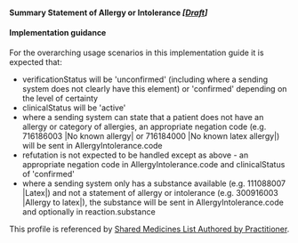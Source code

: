 #### Summary Statement of Allergy or Intolerance *[[Draft](http://hl7.org/fhir/stu3/valueset-publication-status.html)]*

#### Implementation guidance

For the overarching usage scenarios in this implementation guide it is expected that:

* verificationStatus will be 'unconfirmed' (including where a sending system does not clearly have this element) or 'confirmed' depending on the level of certainty
* clinicalStatus will be 'active'
* where a sending system can state that a patient does not have an allergy or category of allergies, an appropriate negation code (e.g. 716186003 \|No known allergy\| or 716184000 \|No known latex allergy\|) will be sent in AllergyIntolerance.code
* refutation is not expected to be handled except as above - an appropriate negation code in AllergyIntolerance.code and clinicalStatus of 'confirmed'
* where a sending system only has a substance available (e.g. 111088007 \|Latex\|) and not a statement of allergy or intolerance (e.g. 300916003 \|Allergy to latex\|), the substance will be sent in AllergyIntolerance.code and optionally in reaction.substance

This profile is referenced by [Shared Medicines List Authored by Practitioner](http://ns.electronichealth.net.au/ci/fhir/3.0/StructureDefinition/composition-sml-prac-1).